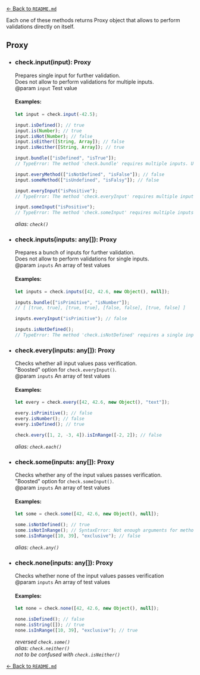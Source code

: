 [← Back to `README.md`](../README.md)

Each one of these methods returns Proxy object that allows to perform validations directly on itself.

## Proxy
- ### check.input(input): Proxy
  Prepares single input for further validation.  
  Does not allow to perform validations for multiple inputs.  
  @param `input` Test value  

  #### Examples:
  ```javascript
  let input = check.input(-42.5);

  input.isDefined(); // true
  input.is(Number); // true
  input.isNot(Number); // false
  input.isEither([String, Array]); // false
  input.isNeither([String, Array]); // true

  input.bundle(["isDefined", "isTrue"]);
  // TypeError: The method 'check.bundle' requires multiple inputs. Use 'check.inputs( ... ).bundle' instead

  input.everyMethod(["isNotDefined", "isFalse"]); // false
  input.someMethod(["isUndefined", "isFalsy"]); // false

  input.everyInput("isPositive");
  // TypeError: The method 'check.everyInput' requires multiple inputs. Use 'check.inputs( ... ).everyInput' instead

  input.someInput("isPositive");
  // TypeError: The method 'check.someInput' requires multiple inputs. Use 'check.inputs( ... ).someInput' instead
  ```

  _alias: `check()`_  

- ### check.inputs(inputs: any[]): Proxy
  Prepares a bunch of inputs for further validation.  
  Does not allow to perform validations for single inputs.  
  @param `inputs` An array of test values  

  #### Examples:
  ```javascript
  let inputs = check.inputs([42, 42.6, new Object(), null]);

  inputs.bundle(["isPrimitive", "isNumber"]);
  // [ [true, true], [true, true], [false, false], [true, false] ]

  inputs.everyInput("isPrimitive"); // false

  inputs.isNotDefined();
  // TypeError: The method 'check.isNotDefined' requires a single input. Use 'check.input( ... ).isNotDefined' instead
  ``` 

- ### check.every(inputs: any[]): Proxy
  Checks whether all input values pass verification.  
  "Boosted" option for `check.everyInput()`.  
  @param `inputs` An array of test values  

  #### Examples:
  ```javascript
  let every = check.every([42, 42.6, new Object(), "text"]);

  every.isPrimitive(); // false
  every.isNumber(); // false
  every.isDefined(); // true

  check.every([1, 2, -3, 4]).isInRange([-2, 2]); // false
  ``` 

  _alias: `check.each()`_  

- ### check.some(inputs: any[]): Proxy
  Checks whether any of the input values passes verification.  
  "Boosted" option for `check.someInput()`.  
  @param `inputs` An array of test values  

  #### Examples:
  ```javascript
  let some = check.some([42, 42.6, new Object(), null]);
  
  some.isNotDefined(); // true
  some.isNotInRange(); // SyntaxError: Not enough arguments for method 'check.isNotInRange' to proceed
  some.isInRange([10, 39], "exclusive"); // false
  ``` 

  _alias: `check.any()`_  

- ### check.none(inputs: any[]): Proxy
  Checks whether none of the input values passes verification  
  @param `inputs` An array of test values  

  #### Examples:
  ```javascript
  let none = check.none([42, 42.6, new Object(), null]);

  none.isDefined(); // false
  none.isString([]); // true
  none.isInRange([10, 39], "exclusive"); // true
  ``` 

  _reversed `check.some()`_  
  _alias: `check.neither()`_  
  _not to be confused with `check.isNeither()`_  

[← Back to `README.md`](../README.md)

